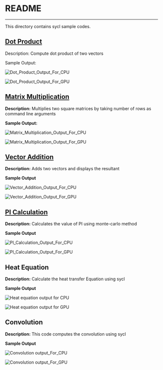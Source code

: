 # README
---

This directory contains sycl sample codes.

## [Dot Product](dot_product.cpp)

Description: Compute dot product of two vectors

Sample Output:

![Dot_Product_Output_For_CPU](/assets/dot_product_output_cpu.png)

![Dot_Product_Output_For_GPU](/assets/dot_product_output_gpu.png)

## [Matrix Multiplication](matrix_multiplication.cpp)

**Description:** Multiplies two square matrices by taking number of rows as command line arguments

**Sample Output:**

![Matrix_Multiplication_Output_For_CPU](/assets/matrix_multiplication_output_cpu.png)

![Matrix_Multiplication_Output_For_GPU](/assets/matrix_multiplication_output_gpu.png)

## [Vector Addition](vector_addition.cpp)

**Description:** Adds two vectors and displays the resultant

**Sample Output**

![Vector_Addition_Output_For_CPU](/assets/vector_addition_output_cpu.png)

![Vector_Addition_Output_For_GPU](/assets/vector_addition_output_gpu.png)


## [PI Calculation](pi_calculation.cpp)

**Description:** Calculates the value of PI using monte-carlo method

**Sample Output**

![PI_Calculation_Output_For_CPU](/assets/pi_calculation_output_cpu.png)

![PI_Calculation_Output_For_GPU](/assets/pi_calculation_output_gpu.png)


## Heat Equation

**Description:** Calculate the heat transfer Equation using sycl

**Sample Output**

![Heat equation output for CPU](/assets/heat_equation_output_cpu.png)

![Heat equation output for GPU](/assets/heat_equation_output_gpu.png)

## Convolution

**Description:** This code computes the convolution using sycl

**Sample Output**

![Convolution output_For_CPU](/assets/convolution_output_cpu.png)

![Convolution output_For_GPU](/assets/convolution_output_gpu.png)

